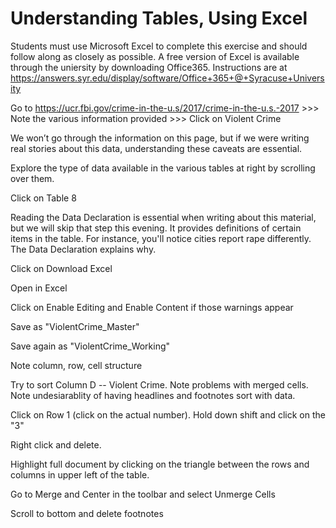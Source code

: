 # Understanding Tables, Using Excel

Students must use Microsoft Excel to complete this exercise and should follow along as closely as possible. A free version of Excel is available through the uniersity by downloading Office365. Instructions are at  https://answers.syr.edu/display/software/Office+365+@+Syracuse+University 

Go to https://ucr.fbi.gov/crime-in-the-u.s/2017/crime-in-the-u.s.-2017 >>> Note the various information provided >>> Click on Violent Crime 

We won’t go through the information on this page, but if we were writing real stories about this data, understanding these caveats are essential. 

Explore the type of data available in the various tables at right by scrolling over them.

Click on Table 8

Reading the Data Declaration is essential when writing about this material, but we will skip that step this evening. It provides definitions of certain items in the table. For instance, you'll notice cities report rape differently. The Data Declaration explains why. 

Click on Download Excel 

Open in Excel

Click on Enable Editing and Enable Content if those warnings appear

Save as "ViolentCrime_Master"

Save again as "ViolentCrime_Working" 

Note column, row, cell structure

Try to sort Column D -- Violent Crime. Note problems with merged cells. Note undesiarablity of having headlines and footnotes sort with data. 

Click on Row 1 (click on the actual number). Hold down shift and click on the "3" 

Right click and delete. 

Highlight full document by clicking on the triangle between the rows and columns in upper left of the table. 

Go to Merge and Center in the toolbar and select Unmerge Cells

Scroll to bottom and delete footnotes




